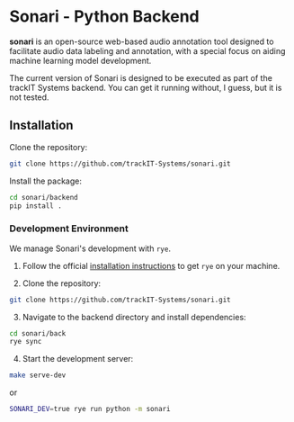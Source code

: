 # Sonari - Python Backend

**sonari** is an open-source web-based audio annotation tool designed to
facilitate audio data labeling and annotation, with a special focus on aiding
machine learning model development.

The current version of Sonari is designed to be executed as part of the trackIT Systems backend.
You can get it running without, I guess, but it is not tested.

## Installation
Clone the repository:

```bash
git clone https://github.com/trackIT-Systems/sonari.git
```

Install the package:

```bash
cd sonari/backend
pip install .
```


### Development Environment

We manage Sonari's development with `rye`. 

1. Follow the official [installation instructions](https://rye-up.com/guide/installation/) to get `rye` on your machine.

2. Clone the repository:

```bash
git clone https://github.com/trackIT-Systems/sonari.git
```

3. Navigate to the backend directory and install dependencies:

```bash
cd sonari/back
rye sync
```

4. Start the development server:

```bash
make serve-dev
```

or

```bash
SONARI_DEV=true rye run python -m sonari
```
